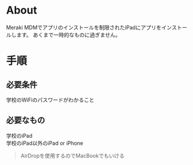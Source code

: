 # About
Meraki MDMでアプリのインストールを制限されたiPadにアプリをインストールします。
あくまで一時的なものに過ぎません。
# 手順
## 必要条件
学校のWiFiのパスワードがわかること
## 必要なもの
学校のiPad  
学校のiPad以外のiPad or iPhone
>AirDropを使用するのでMacBookでもいける
